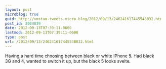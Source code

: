 ```yaml
---
layout: post
microblog: true
guid: http://vmstan-tweets.micro.blog/2012/09/13/246241617445548032.html
post_id: 3034839
date: 2012-09-13T07:39:11-0600
lastmod: 2012-09-13T07:39:11-0600
type: post
url: /2012/09/13/246241617445548032.html
---
```

Having a hard time choosing between black or white iPhone 5. Had black 3G and 4, wanted to switch it up, but the black 5 looks svelte.
